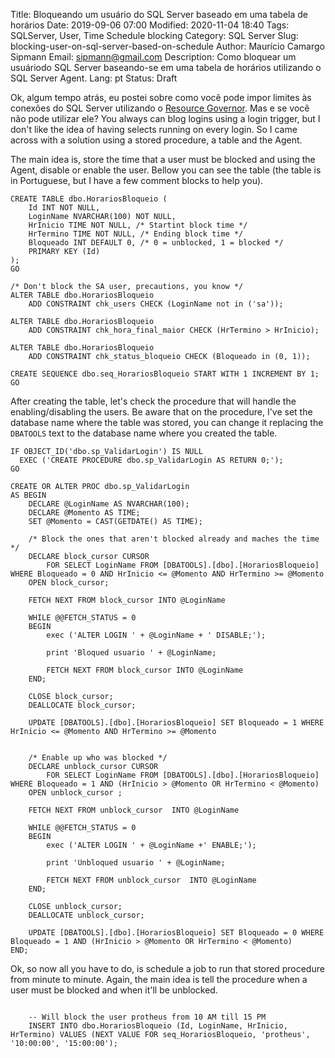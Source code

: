 Title: Bloqueando um usuário do SQL Server baseado em uma tabela de horários
Date: 2019-09-06 07:00
Modified: 2020-11-04 18:40
Tags: SQLServer, User, Time Schedule blocking
Category: SQL Server
Slug: blocking-user-on-sql-server-based-on-schedule
Author: Maurício Camargo Sipmann
Email: sipmann@gmail.com
Description: Como bloquear um usuáriodo SQL Server baseando-se em uma tabela de horários utilizando o SQL Server Agent.
Lang: pt
Status: Draft

Ok, algum tempo atrás, eu postei sobre como você pode impor limites às conexões do SQL Server utilizando o [Resource Governor](https://www.sipmann.com/limiting-connection-resources-sql-server.html#.X6Cz8IhKhPY). Mas e se você não pode utilizar ele? You always can blog logins using a login trigger, but I don't like the idea of having selects running on every login. So I came across with a solution using a stored procedure, a table and the Agent.

The main idea is, store the time that a user must be blocked and using the Agent, disable or enable the user. Bellow you can see the table (the table is in Portuguese, but I have a few comment blocks to help you).

```mssql
CREATE TABLE dbo.HorariosBloqueio (
	Id INT NOT NULL,
	LoginName NVARCHAR(100) NOT NULL,
	HrInicio TIME NOT NULL, /* Startint block time */
	HrTermino TIME NOT NULL, /* Ending block time */
	Bloqueado INT DEFAULT 0, /* 0 = unblocked, 1 = blocked */
	PRIMARY KEY (Id)
);
GO

/* Don't block the SA user, precautions, you know */
ALTER TABLE dbo.HorariosBloqueio
	ADD CONSTRAINT chk_users CHECK (LoginName not in ('sa'));

ALTER TABLE dbo.HorariosBloqueio
	ADD CONSTRAINT chk_hora_final_maior CHECK (HrTermino > HrInicio);

ALTER TABLE dbo.HorariosBloqueio
	ADD CONSTRAINT chk_status_bloqueio CHECK (Bloqueado in (0, 1));

CREATE SEQUENCE dbo.seq_HorariosBloqueio START WITH 1 INCREMENT BY 1;
GO
```

After creating the table, let's check the procedure that will handle the enabling/disabling the users. Be aware that on the procedure, I've set the database name where the table was stored, you can change it replacing the `DBATOOLS` text to the database name where you created the table.

```mssql
IF OBJECT_ID('dbo.sp_ValidarLogin') IS NULL
  EXEC ('CREATE PROCEDURE dbo.sp_ValidarLogin AS RETURN 0;');
GO

CREATE OR ALTER PROC dbo.sp_ValidarLogin
AS BEGIN
	DECLARE @LoginName AS NVARCHAR(100);
	DECLARE @Momento AS TIME;
	SET @Momento = CAST(GETDATE() AS TIME);
	
    /* Block the ones that aren't blocked already and maches the time */
	DECLARE block_cursor CURSOR
		FOR SELECT LoginName FROM [DBATOOLS].[dbo].[HorariosBloqueio] WHERE Bloqueado = 0 AND HrInicio <= @Momento AND HrTermino >= @Momento
	OPEN block_cursor;

	FETCH NEXT FROM block_cursor INTO @LoginName

	WHILE @@FETCH_STATUS = 0
	BEGIN
		exec ('ALTER LOGIN ' + @LoginName + ' DISABLE;');

		print 'Bloqued usuario ' + @LoginName;

		FETCH NEXT FROM block_cursor INTO @LoginName
	END;

	CLOSE block_cursor;
	DEALLOCATE block_cursor;

	UPDATE [DBATOOLS].[dbo].[HorariosBloqueio] SET Bloqueado = 1 WHERE HrInicio <= @Momento AND HrTermino >= @Momento

	
	/* Enable up who was blocked */
	DECLARE unblock_cursor CURSOR
		FOR SELECT LoginName FROM [DBATOOLS].[dbo].[HorariosBloqueio] WHERE Bloqueado = 1 AND (HrInicio > @Momento OR HrTermino < @Momento)
	OPEN unblock_cursor ;

	FETCH NEXT FROM unblock_cursor  INTO @LoginName

	WHILE @@FETCH_STATUS = 0
	BEGIN
		exec ('ALTER LOGIN ' + @LoginName +' ENABLE;');

		print 'Unbloqued usuario ' + @LoginName;

		FETCH NEXT FROM unblock_cursor  INTO @LoginName
	END;

	CLOSE unblock_cursor;
	DEALLOCATE unblock_cursor;

	UPDATE [DBATOOLS].[dbo].[HorariosBloqueio] SET Bloqueado = 0 WHERE Bloqueado = 1 AND (HrInicio > @Momento OR HrTermino < @Momento)
END;
```

Ok, so now all you have to do, is schedule a job to run that stored procedure from minute to minute. Again, the main idea is tell the procedure when a user must be blocked and when it'll be unblocked. 

```mssql

	-- Will block the user protheus from 10 AM till 15 PM
	INSERT INTO dbo.HorariosBloqueio (Id, LoginName, HrInicio, HrTermino) VALUES (NEXT VALUE FOR seq_HorariosBloqueio, 'protheus', '10:00:00', '15:00:00');

```